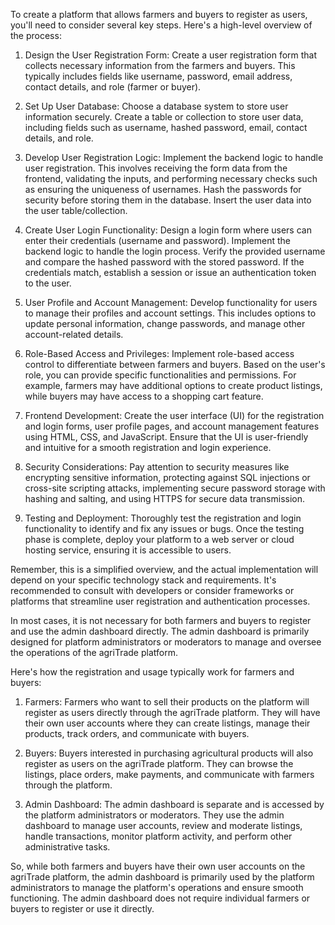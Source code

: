 To create a platform that allows farmers and buyers to register as users, you'll need to consider several key steps. Here's a high-level overview of the process:

1. Design the User Registration Form: Create a user registration form that collects necessary information from the farmers and buyers. 
This typically includes fields like username, password, email address, contact details, and role (farmer or buyer).

2. Set Up User Database: Choose a database system to store user information securely. Create a table or collection to store user data, 
including fields such as username, hashed password, email, contact details, and role.

3. Develop User Registration Logic: Implement the backend logic to handle user registration. This involves receiving the form data from the frontend, 
validating the inputs, and performing necessary checks such as ensuring the uniqueness of usernames. 
Hash the passwords for security before storing them in the database. Insert the user data into the user table/collection.

4. Create User Login Functionality: Design a login form where users can enter their credentials (username and password). 
Implement the backend logic to handle the login process. Verify the provided username and compare the hashed password with the stored password. 
If the credentials match, establish a session or issue an authentication token to the user.

5. User Profile and Account Management: Develop functionality for users to manage their profiles and account settings. 
This includes options to update personal information, change passwords, and manage other account-related details.

6. Role-Based Access and Privileges: Implement role-based access control to differentiate between farmers and buyers. 
Based on the user's role, you can provide specific functionalities and permissions. 
For example, farmers may have additional options to create product listings, while buyers may have access to a shopping cart feature.

7. Frontend Development: Create the user interface (UI) for the registration and login forms, user profile pages, 
and account management features using HTML, CSS, and JavaScript. 
Ensure that the UI is user-friendly and intuitive for a smooth registration and login experience.

8. Security Considerations: Pay attention to security measures like encrypting sensitive information, 
protecting against SQL injections or cross-site scripting attacks, 
implementing secure password storage with hashing and salting, 
and using HTTPS for secure data transmission.

9. Testing and Deployment: Thoroughly test the registration and login functionality to identify and fix any issues or bugs. 
Once the testing phase is complete, deploy your platform to a web server or cloud hosting service, ensuring it is accessible to users.

Remember, this is a simplified overview, and the actual implementation will depend on your specific technology stack and requirements. 
It's recommended to consult with developers or consider frameworks or platforms that streamline user registration and authentication processes.


In most cases, it is not necessary for both farmers and buyers to register and use the admin dashboard directly. The admin dashboard is primarily designed for platform administrators or moderators to manage and oversee the operations of the agriTrade platform.

Here's how the registration and usage typically work for farmers and buyers:

1. Farmers: Farmers who want to sell their products on the platform will register as users directly through the agriTrade platform. They will have their own user accounts where they can create listings, manage their products, track orders, and communicate with buyers.

2. Buyers: Buyers interested in purchasing agricultural products will also register as users on the agriTrade platform. They can browse the listings, place orders, make payments, and communicate with farmers through the platform.

3. Admin Dashboard: The admin dashboard is separate and is accessed by the platform administrators or moderators. They use the admin dashboard to manage user accounts, review and moderate listings, handle transactions, monitor platform activity, and perform other administrative tasks.

So, while both farmers and buyers have their own user accounts on the agriTrade platform, the admin dashboard is primarily used by the platform administrators to manage the platform's operations and ensure smooth functioning. The admin dashboard does not require individual farmers or buyers to register or use it directly.
